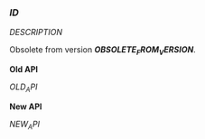 ### $ID$

$DESCRIPTION$

Obsolete from version **$OBSOLETE_FROM_VERSION$**.

**Old API**

$OLD_API$

**New API**

$NEW_API$